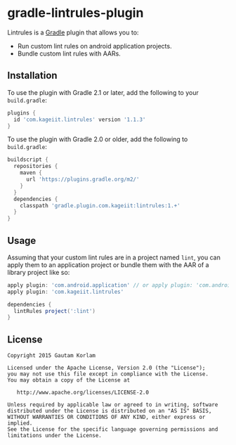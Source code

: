 gradle-lintrules-plugin
=======================

Lintrules is a [Gradle](https://www.gradle.org) plugin that allows you to:
- Run custom lint rules on android application projects.
- Bundle custom lint rules with AARs.

Installation
------------

To use the plugin with Gradle 2.1 or later, add the following to your `build.gradle`:

```groovy
plugins {
  id 'com.kageiit.lintrules' version '1.1.3'
}
```

To use the plugin with Gradle 2.0 or older, add the following to `build.gradle`:

```groovy
buildscript {
  repositories {
    maven {
      url 'https://plugins.gradle.org/m2/'
    }
  }
  dependencies {
    classpath 'gradle.plugin.com.kageiit:lintrules:1.+'
  }
}
```

Usage
-----

Assuming that your custom lint rules are in a project named `lint`, you can apply them to an application project or bundle them with the AAR of a library project like so:

```groovy
apply plugin: 'com.android.application' // or apply plugin: 'com.android.library'
apply plugin: 'com.kageiit.lintrules'

dependencies {
  lintRules project(':lint')
}
```

License
-------

    Copyright 2015 Gautam Korlam

    Licensed under the Apache License, Version 2.0 (the "License");
    you may not use this file except in compliance with the License.
    You may obtain a copy of the License at

       http://www.apache.org/licenses/LICENSE-2.0

    Unless required by applicable law or agreed to in writing, software
    distributed under the License is distributed on an "AS IS" BASIS,
    WITHOUT WARRANTIES OR CONDITIONS OF ANY KIND, either express or implied.
    See the License for the specific language governing permissions and
    limitations under the License.
